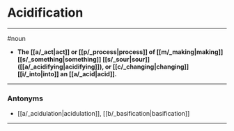 # Acidification
---
#noun
- **The [[a/_act|act]] or [[p/_process|process]] of [[m/_making|making]] [[s/_something|something]] [[s/_sour|sour]] ([[a/_acidifying|acidifying]]), or [[c/_changing|changing]] [[i/_into|into]] an [[a/_acid|acid]].**
---
### Antonyms
- [[a/_acidulation|acidulation]], [[b/_basification|basification]]
---

